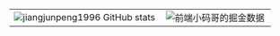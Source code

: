 <table border=0>
  <tr>
    <td><img src="https://github-readme-stats.vercel.app/api?username=jiangjunpeng1996&show_icons=true&count_private=true&theme=vue-light&hide_border=true" alt="jiangjunpeng1996 GitHub stats" style="zoom:100%;" align="left"/></td>
    <td><img src="https://4sdvg7tqbv.us.aircode.run/juejin?uid=4406498337495374&hide_border=true" alt="前端小码哥的掘金数据" style="zoom:100%;" align="left"/></td>
  </tr>
</table>

